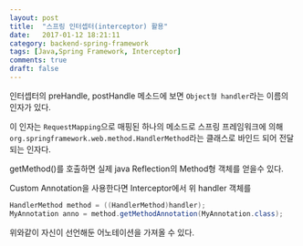 ```yaml
---
layout: post
title:  "스프링 인터셉터(interceptor) 활용"
date:   2017-01-12 18:21:11
category: backend-spring-framework
tags: [Java,Spring Framework, Interceptor]
comments: true
draft: false
---
```

인터셉터의 preHandle, postHandle 메소드에 보면 `Object형 handler`라는 이름의 인자가 있다.

이 인자는 `RequestMapping`으로 매핑된 하나의 메소드로 스프링 프레임워크에 의해 `org.springframework.web.method.HandlerMethod`라는 클래스로 바인드 되어 전달되는 인자다.  
<!--more-->
getMethod()를 호출하면 실제 java Reflection의 Method형 객체를 얻을수 있다.

Custom Annotation을 사용한다면 Interceptor에서 위 handler 객체를

```java
HandlerMethod method = ((HandlerMethod)handler);
MyAnnotation anno = method.getMethodAnnotation(MyAnnotation.class);
```

위와같이 자신이 선언해둔 어노테이션을 가져올 수 있다.
